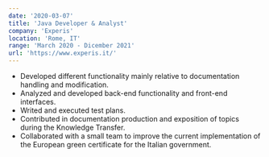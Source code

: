 ```yaml
---
date: '2020-03-07'
title: 'Java Developer & Analyst'
company: 'Experis'
location: 'Rome, IT'
range: 'March 2020 - Dicember 2021'
url: 'https://www.experis.it/'
---
```


- Developed different functionality mainly relative to documentation handling and modification.
- Analyzed and developed back-end functionality and front-end interfaces.
- Writed and executed test plans.
- Contributed in documentation production and exposition of topics during the Knowledge Transfer.
- Collaborated with a small team to improve the current implementation of the European green certificate for the Italian government.
